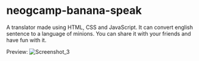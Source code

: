 # neogcamp-banana-speak
A translator made using HTML, CSS and JavaScript.
It can convert english sentence to a language of minions.
You can share it with your friends and have fun with it.

Preview: 
![Screenshot_3](https://user-images.githubusercontent.com/73245914/177737081-a99f13c9-f12a-4826-a8c9-66fcf790c7e0.jpg)


